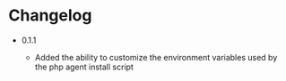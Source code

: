 Changelog
=========

* 0.1.1

  * Added the ability to customize the environment variables used by the php agent install script
